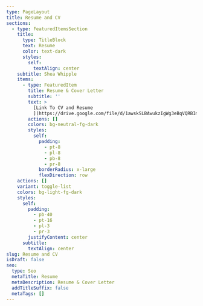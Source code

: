 ```yaml
---
type: PageLayout
title: Resume and CV
sections:
  - type: FeaturedItemsSection
    title:
      type: TitleBlock
      text: Resume
      color: text-dark
      styles:
        self:
          textAlign: center
    subtitle: Shea Whipple
    items:
      - type: FeaturedItem
        title: Resume & Cover Letter
        subtitle: ''
        text: >
          [Link To CV and Resume
          ](https://drive.google.com/file/d/1awskSLBAwukzIgWg3eBqVQRBImELCkmY/view?usp=sharing)
        actions: []
        colors: bg-neutral-fg-dark
        styles:
          self:
            padding:
              - pt-8
              - pl-8
              - pb-8
              - pr-8
            borderRadius: x-large
            flexDirection: row
    actions: []
    variant: toggle-list
    colors: bg-light-fg-dark
    styles:
      self:
        padding:
          - pb-40
          - pt-16
          - pl-3
          - pr-3
        justifyContent: center
      subtitle:
        textAlign: center
slug: Resume and CV
isDraft: false
seo:
  type: Seo
  metaTitle: Resume
  metaDescription: Resume & Cover Letter
  addTitleSuffix: false
  metaTags: []
---
```

